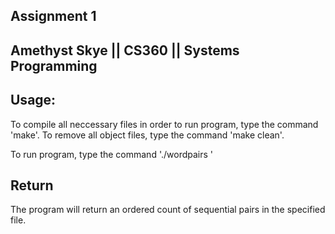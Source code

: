 ## Assignment 1

## Amethyst Skye || CS360 || Systems Programming

## Usage:

To compile all neccessary files in order to run program, type the command 'make'.
To remove all object files, type the command 'make clean'.

To run program, type the command './wordpairs <textfile>'

## Return

The program will return an ordered count of sequential pairs in the specified file.


